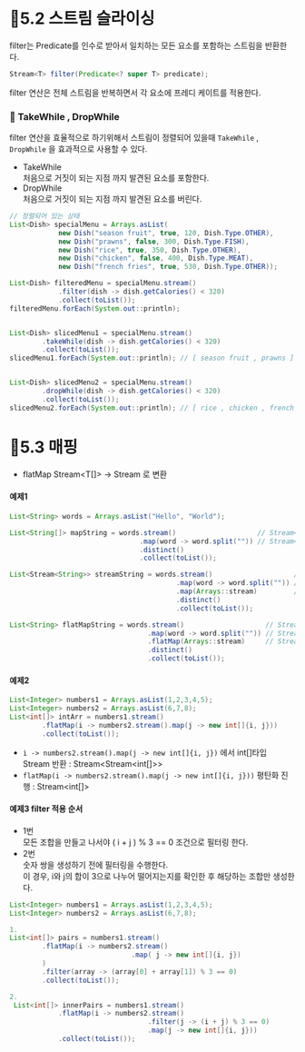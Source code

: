 # 📌5.2 스트림 슬라이싱

filter는 Predicate를 인수로 받아서 일치하는 모든 요소를 포함하는 스트림을 반환한다.
``` java
Stream<T> filter(Predicate<? super T> predicate);
```
filter 연산은 전체 스트림을 반복하면서 각 요소에 프레디 케이트를 적용한다.

### 📘 TakeWhile , DropWhile
filter 연산을 효율적으로 하기위해서 스트림이 정렬되어 있을때 `TakeWhile` , `DropWhile` 을 효과적으로 사용할 수 있다.
* TakeWhile<br>
처음으로 거짓이 되는 지점 까지 발견된 요소를 포함한다.
* DropWhile<br>
처음으로 거짓이 되는 지점 까지 발견된 요소를 버린다.
``` java
// 정렬되어 있는 상태 
List<Dish> specialMenu = Arrays.asList(
            new Dish("season fruit", true, 120, Dish.Type.OTHER),
            new Dish("prawns", false, 300, Dish.Type.FISH),
            new Dish("rice", true, 350, Dish.Type.OTHER),
            new Dish("chicken", false, 400, Dish.Type.MEAT),
            new Dish("french fries", true, 530, Dish.Type.OTHER));

List<Dish> filteredMenu = specialMenu.stream()    
            .filter(dish -> dish.getCalories() < 320)
            .collect(toList());
filteredMenu.forEach(System.out::println);


List<Dish> slicedMenu1 = specialMenu.stream()
        .takeWhile(dish -> dish.getCalories() < 320)
        .collect(toList());
slicedMenu1.forEach(System.out::println); // [ season fruit , prawns ]


List<Dish> slicedMenu2 = specialMenu.stream()
        .dropWhile(dish -> dish.getCalories() < 320)
        .collect(toList());
slicedMenu2.forEach(System.out::println); // [ rice , chicken , french fries ]
```

# 📌5.3 매핑

* flatMap
Stream<T[]> → Stream<T> 로 변환

#### 예제1
``` java
List<String> words = Arrays.asList("Hello", "World");

List<String[]> mapString = words.stream()                    // Stream<String>
                                .map(word -> word.split("")) // Stream<String[]>
                                .distinct()
                                .collect(toList());

List<Stream<String>> streamString = words.stream()                    // Stream<String>
                                         .map(word -> word.split("")) // Stream<String[]>
                                         .map(Arrays::stream)         // Stream<Stream<String>>
                                         .distinct()
                                         .collect(toList());

List<String> flatMapString = words.stream()                    // Stream<String>
                                  .map(word -> word.split("")) // Stream<String[]>
                                  .flatMap(Arrays::stream)     // Stream<String>
                                  .distinct()
                                  .collect(toList());

```

#### 예제2
``` java
List<Integer> numbers1 = Arrays.asList(1,2,3,4,5);
List<Integer> numbers2 = Arrays.asList(6,7,8);
List<int[]> intArr = numbers1.stream()
        .flatMap(i -> numbers2.stream().map(j -> new int[]{i, j}))
        .collect(toList());
```
* `i -> numbers2.stream().map(j -> new int[]{i, j})` 에서 int[]타입 Stream 반환 :  Stream<Stream<int[]>>
* `flatMap(i -> numbers2.stream().map(j -> new int[]{i, j}))` 평탄화 진행 : Stream<int[]>

#### 예제3 filter 적용 순서 
* 1번<br>
모든 조합을 만들고 나서야 ( i + j ) % 3 == 0 조건으로 필터링 한다.
* 2번<br>
숫자 쌍을 생성하기 전에 필터링을 수행한다.<br>
이 경우, i와 j의 합이 3으로 나누어 떨어지는지를 확인한 후 해당하는 조합만 생성한다.

``` java
List<Integer> numbers1 = Arrays.asList(1,2,3,4,5);
List<Integer> numbers2 = Arrays.asList(6,7,8);

1. 
List<int[]> pairs = numbers1.stream()
        .flatMap(i -> numbers2.stream()
                              .map( j -> new int[]{i, j})
        )
        .filter(array -> (array[0] + array[1]) % 3 == 0)
        .collect(toList());

2.
 List<int[]> innerPairs = numbers1.stream()
            .flatMap(i -> numbers2.stream()
                                  .filter(j -> (i + j) % 3 == 0)
                                  .map(j -> new int[]{i, j}))
            .collect(toList());
```


